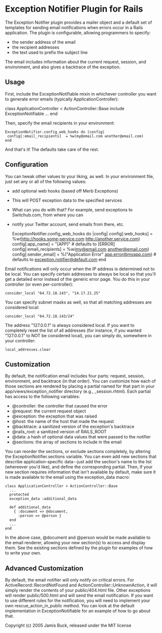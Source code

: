 # Exception Notifier Plugin for Rails

The Exception Notifier plugin provides a mailer object and a default set of
templates for sending email notifications when errors occur in a Rails
application. The plugin is configurable, allowing programmers to specify:

* the sender address of the email
* the recipient addresses
* the text used to prefix the subject line

The email includes information about the current request, session, and
environment, and also gives a backtrace of the exception.

## Usage

First, include the ExceptionNotifiable mixin in whichever controller you want
to generate error emails (typically ApplicationController):

  class ApplicationController < ActionController::Base
    include ExceptionNotifiable
    ...
  end

Then, specify the email recipients in your environment:

  	ExceptionNotifier.config_web_hooks do |config|
	 config[:email_recipients] 	= %w(my@email.com another@email.com)
	end

And that's it! The defaults take care of the rest.

## Configuration

You can tweak other values to your liking, as well. In your environment file,
just set any or all of the following values:
  
* add optional web hooks (based off Merb Exceptions)
* This will POST exception data to the specified services
* What can you do with that? For example, send exceptions to Switchub.com, from where you can
* notify your Twitter account, send emails from there, etc.
  
    ExceptionNotifier.config_web_hooks do |config|
      config[:web_hooks] 			= %w(http://hooks.some-service.com http://another.service.com)
      config[:app_name] 			= "[APP]" # defaults to [ERROR]
      config[:email_recipients] 	= %w(my@email.com another@email.com)
      config[:sender_email] 		= %("Application Error" <app.error@myapp.com>) # defaults to exception.notifier@default.com
	end


Email notifications will only occur when the IP address is determined not to
be local. You can specify certain addresses to always be local so that you'll
get a detailed error instead of the generic error page. You do this in your
controller (or even per-controller):

    consider_local "64.72.18.143", "14.17.21.25"

You can specify subnet masks as well, so that all matching addresses are
considered local:

    consider_local "64.72.18.143/24"

The address "127.0.0.1" is always considered local. If you want to completely
reset the list of all addresses (for instance, if you wanted "127.0.0.1" to
NOT be considered local), you can simply do, somewhere in your controller:

    local_addresses.clear

## Customization

By default, the notification email includes four parts: request, session,
environment, and backtrace (in that order). You can customize how each of those
sections are rendered by placing a partial named for that part in your
app/views/exception_notifier directory (e.g., _session.rhtml). Each partial has
access to the following variables:

* @controller: the controller that caused the error
* @request: the current request object
* @exception: the exception that was raised
* @host: the name of the host that made the request
* @backtrace: a sanitized version of the exception's backtrace
* @rails_root: a sanitized version of RAILS_ROOT
* @data: a hash of optional data values that were passed to the notifier
* @sections: the array of sections to include in the email

You can reorder the sections, or exclude sections completely, by altering the
ExceptionNotifier.sections variable. You can even add new sections that
describe application-specific data--just add the section's name to the list
(whereever you'd like), and define the corresponding partial. Then, if your
new section requires information that isn't available by default, make sure
it is made available to the email using the exception_data macro:

    class ApplicationController < ActionController::Base
      ...
      protected
      exception_data :additional_data

      def additional_data
        { :document => @document,
          :person => @person }
      end
      ...
    end

In the above case, @document and @person would be made available to the email
renderer, allowing your new section(s) to access and display them. See the
existing sections defined by the plugin for examples of how to write your own.

## Advanced Customization

By default, the email notifier will only notify on critical errors. For
ActiveRecord::RecordNotFound and ActionController::UnknownAction, it will
simply render the contents of your public/404.html file. Other exceptions
will render public/500.html and will send the email notification. If you want
to use different rules for the notification, you will need to implement your
own rescue_action_in_public method. You can look at the default implementation
in ExceptionNotifiable for an example of how to go about that.


Copyright (c) 2005 Jamis Buck, released under the MIT license